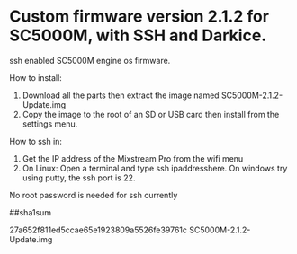 # Custom firmware version 2.1.2 for SC5000M, with SSH and Darkice.
ssh enabled SC5000M engine os firmware.

How to install:
  1) Download all the parts then extract the image named SC5000M-2.1.2-Update.img
  2) Copy the image to the root of an SD or USB card then install from the settings menu.

How to ssh in:
  1) Get the IP address of the Mixstream Pro from the wifi menu
  2) On Linux: Open a terminal and type ssh ipaddresshere. On windows try using putty, the ssh port is 22.

No root password is needed for ssh currently

##sha1sum

27a652f811ed5ccae65e1923809a5526fe39761c  SC5000M-2.1.2-Update.img

